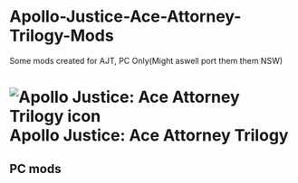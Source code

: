 # Apollo-Justice-Ace-Attorney-Trilogy-Mods
Some mods created for AJT, PC Only(Might aswell port them them NSW)
# ![Apollo Justice: Ace Attorney Trilogy icon](/ajaa-trilogy.ico) Apollo Justice: Ace Attorney Trilogy

## PC mods
